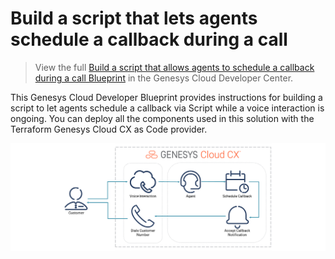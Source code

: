 # Build a script that lets agents schedule a callback during a call

> View the full [Build a script that allows agents to schedule a callback during a call Blueprint](https://developer.mypurecloud.com/blueprints/schedule-callback-via-script/ "Goes to the Build a script that allows agents to schedule a callback during a call Blueprint") in the Genesys Cloud Developer Center.

This Genesys Cloud Developer Blueprint provides instructions for building a script to let agents schedule a callback via Script while a voice interaction is ongoing. You can deploy all the components used in this solution with the Terraform Genesys Cloud CX as Code provider.

![Overview](blueprint/images/overview.png "Overview")
